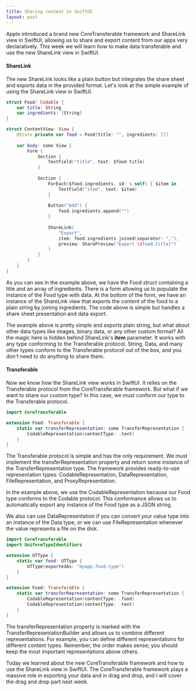 ```yaml
---
title: Sharing content in SwiftUI 
layout: post
---
```


Apple introduced a brand new CoreTransferable framework and ShareLink view in SwiftUI, allowing us to share and export content from our apps very declaratively. This week we will learn how to make data transferable and use the new ShareLink view in SwiftUI.

#### ShareLink
The new ShareLink looks like a plain button but integrates the share sheet and exports data in the provided format. Let's look at the simple example of using the ShareLink view in SwiftUI.

```swift
struct Food: Codable {
    var title: String
    var ingredients: [String]
}

struct ContentView: View {
    @State private var food = Food(title: "", ingredients: [])
    
    var body: some View {
        Form {
            Section {
                TextField("title", text: $food.title)
            }
            
            Section {
                ForEach($food.ingredients, id: \.self) { $item in
                    TextField("item", text: $item)
                }
                
                Button("Add") {
                    food.ingredients.append("")
                }
                
                ShareLink(
                    "Export",
                    item: food.ingredients.joined(separator: ","),
                    preview: SharePreview("Export \(food.title)")
                )
            }
        }
    }
}
```

As you can see in the example above, we have the Food struct containing a title and an array of ingredients. There is a form allowing us to populate the instance of the Food type with data. At the bottom of the form, we have an instance of the ShareLink view that exports the content of the food to a plain string by joining ingredients. The code above is simple but handles a share sheet presentation and data export.

The example above is pretty simple and exports plain string, but what about other data types like images, binary data, or any other custom format? All the magic here is hidden behind ShareLink's **item** parameter. It works with any type conforming to the Transferable protocol. String, Data, and many other types conform to the Transferable protocol out of the box, and you don't need to do anything to share them.

#### Transferable
Now we know how the ShareLink view works in SwiftUI. It relies on the Transferable protocol from the CoreTransferable framework. But what if we want to share our custom type? In this case, we must conform our type to the Transferable protocol.

```swift
import CoreTransferable

extension Food: Transferable {
    static var transferRepresentation: some TransferRepresentation {
        CodableRepresentation(contentType: .text)
    }
}
```

The Transferable protocol is simple and has the only requirement. We must implement the transferRepresentation property and return some instance of the TransferRepresentation type. The framework provides ready-to-use representation types: CodableRepresentation, DataRepresentation, FileRepresentation, and ProxyRepresentation.

In the example above, we use the CodableRepresentation because our Food type conforms to the Codable protocol. This conformance allows us to automatically export any instance of the Food type as a JSON string.

We also can use DataRepresentation if you can convert your value type into an instance of the Data type, or we can use FileRepresentation whenever the value represents a file on the disk.

```swift
import CoreTransferable
import UniformTypeIdentifiers

extension UTType {
    static var food: UTType {
        UTType(exportedAs: "myapp.food.type")
    }
}

extension Food: Transferable {
    static var transferRepresentation: some TransferRepresentation {
        CodableRepresentation(contentType: .food)
        CodableRepresentation(contentType: .text)
    }
}
```

The transferRepresentation property is marked with the TransferRepresentationBuilder and allows us to combine different representations. For example, you can define different representations for different content types. Remember, the order makes sense; you should keep the most important representations above others.

Today we learned about the new CoreTransferable framework and how to use the ShareLink view in SwiftUI. The CoreTransferable framework plays a massive role in exporting your data and in drag and drop, and I will cover the drag and drop part next week.
